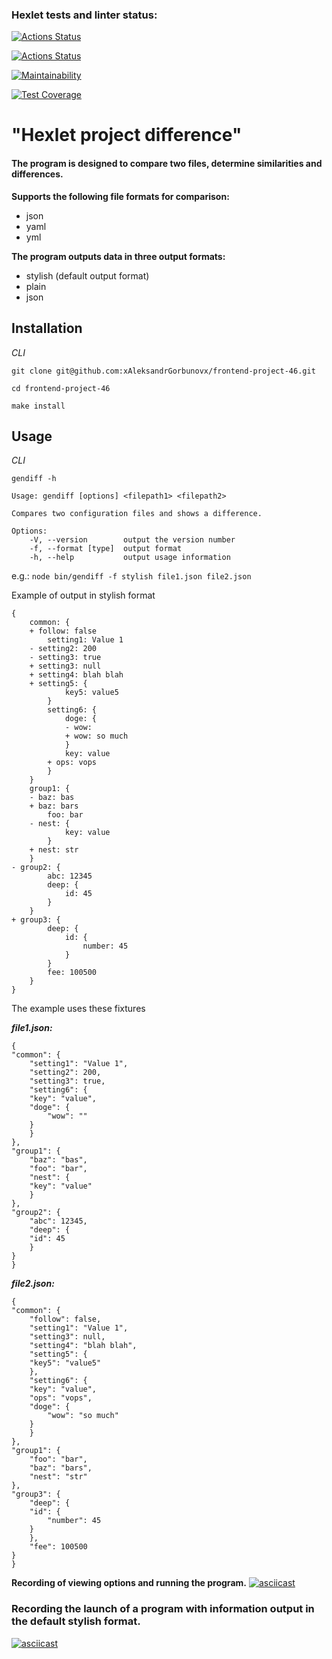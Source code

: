 ### Hexlet tests and linter status:
[![Actions Status](https://github.com/xAleksandrGorbunovx/frontend-project-46/actions/workflows/hexlet-check.yml/badge.svg)](https://github.com/xAleksandrGorbunovx/frontend-project-46/actions)

[![Actions Status](https://github.com/xAleksandrGorbunovx/frontend-project-46/actions/workflows/node-check.yml/badge.svg)](https://github.com/xAleksandrGorbunovx/frontend-project-46/actions)

[![Maintainability](https://api.codeclimate.com/v1/badges/804241963446cf5b0b5c/maintainability)](https://codeclimate.com/github/xAleksandrGorbunovx/frontend-project-46/maintainability)

[![Test Coverage](https://api.codeclimate.com/v1/badges/804241963446cf5b0b5c/test_coverage)](https://codeclimate.com/github/xAleksandrGorbunovx/frontend-project-46/test_coverage)

# **"Hexlet project difference"**

#### The program is designed to compare two files, determine similarities and differences.
**Supports the following file formats for comparison:**
* json
* yaml
* yml


**The program outputs data in three output formats:**
* stylish (default output format)
* plain
* json

## Installation

_СLI_  

```git clone git@github.com:xAleksandrGorbunovx/frontend-project-46.git```  

```cd frontend-project-46```  

``` make install ```

## Usage

_СLI_  

``` gendiff -h ```   

    Usage: gendiff [options] <filepath1> <filepath2>

    Compares two configuration files and shows a difference.

    Options:
        -V, --version        output the version number
        -f, --format [type]  output format
        -h, --help           output usage information  



e.g.: ```node bin/gendiff -f stylish file1.json file2.json```  

Example of output in stylish format

    {
        common: {
        + follow: false
            setting1: Value 1
        - setting2: 200
        - setting3: true
        + setting3: null
        + setting4: blah blah
        + setting5: {
                key5: value5
            }
            setting6: {
                doge: {
                - wow:
                + wow: so much
                }
                key: value
            + ops: vops
            }
        }
        group1: {
        - baz: bas
        + baz: bars
            foo: bar
        - nest: {
                key: value
            }
        + nest: str
        }
    - group2: {
            abc: 12345
            deep: {
                id: 45
            }
        }
    + group3: {
            deep: {
                id: {
                    number: 45
                }
            }
            fee: 100500
        }
    }

The example uses these fixtures  

***file1.json:***  

    {
    "common": {
        "setting1": "Value 1",
        "setting2": 200,
        "setting3": true,
        "setting6": {
        "key": "value",
        "doge": {
            "wow": ""
        }
        }
    },
    "group1": {
        "baz": "bas",
        "foo": "bar",
        "nest": {
        "key": "value"
        }
    },
    "group2": {
        "abc": 12345,
        "deep": {
        "id": 45
        }
    }
    }

***file2.json:***  

    {
    "common": {
        "follow": false,
        "setting1": "Value 1",
        "setting3": null,
        "setting4": "blah blah",
        "setting5": {
        "key5": "value5"
        },
        "setting6": {
        "key": "value",
        "ops": "vops",
        "doge": {
            "wow": "so much"
        }
        }
    },
    "group1": {
        "foo": "bar",
        "baz": "bars",
        "nest": "str"
    },
    "group3": {
        "deep": {
        "id": {
            "number": 45
        }
        },
        "fee": 100500
    }
    }

**Recording of viewing options and running the program.**
   [![asciicast](https://asciinema.org/a/rogaXWypa7pmresRphOH8OvLB.svg)](https://asciinema.org/a/rogaXWypa7pmresRphOH8OvLB)  


### Recording the launch of a program with information output in the default stylish format.  
   [![asciicast](https://asciinema.org/a/4d0picHFn7VkOIQ5apc.svg)](https://asciinema.org/a/4d0picHFn7VkOIQ5apc) 
   